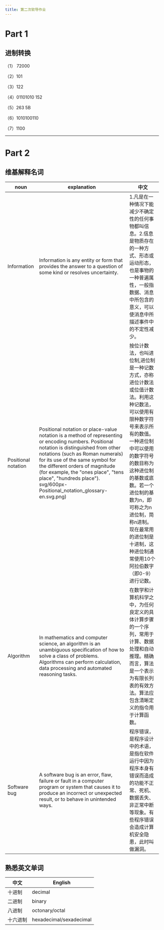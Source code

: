 ```yaml
---
title: 第二次软导作业
---
```

# Part 1
## 进制转换

（1） 72000

（2）101

（3）122

（4）01101010 152

（5）263 5B

（6）1010100110

（7）1100

***

 
# Part 2
## 维基解释名词


|noun|explanation|中文|
|------|------|------|
|Information|Information is any entity or form that provides the answer to a question of some kind or resolves uncertainty.|1.凡是在一种情况下能减少不确定性的任何事物都叫信息。2.信息是物质存在的一种方式、形态或运动形态，也是事物的一种普遍属性，一般指数据、消息中所包含的意义，可以使消息中所描述事件中的不定性减少。
|Positional notation|Positional notation or place-value notation is a method of representing or encoding numbers. Positional notation is distinguished from other notations (such as Roman numerals) for its use of the same symbol for the different orders of magnitude (for example, the "ones place", "tens place", "hundreds place"). svg/600px-Positional_notation_glossary-en.svg.png)|按位计数法，也叫进位制,进位制是一种记数方式，亦称进位计数法或位值计数法。利用这种记数法，可以使用有限种数字符号来表示所有的数值。一种进位制中可以使用的数字符号的数目称为这种进位制的基数或底数。若一个进位制的基数为n，即可称之为n进位制，简称n进制。现在最常用的进位制是十进制，这种进位制通常使用10个阿拉伯数字（即0-9）进行记数。|
|Algorithm|In mathematics and computer science, an algorithm is an unambiguous specification of how to solve a class of problems. Algorithms can perform calculation, data processing and automated reasoning tasks.|在数学和计算机科学之中，为任何良定义的具体计算步骤的一个序列，常用于计算、数据处理和自动推理。精确而言，算法是一个表示为有限长列表的有效方法。算法应包含清晰定义的指令用于计算函数。|
|Software bug|A software bug is an error, flaw, failure or fault in a computer program or system that causes it to produce an incorrect or unexpected result, or to behave in unintended ways. |程序错误，是程序设计中的术语，是指在软件运行中因为程序本身有错误而造成的功能不正常、死机、数据丢失、非正常中断等现象。有些程序错误会造成计算机安全隐患，此时叫做漏洞。|


## 熟悉英文单词

|中文|English|
|--|--|
|十进制|decimal|
|二进制|binary|
|八进制|octonary/octal|
|十六进制|hexadecimal/sexadecimal|